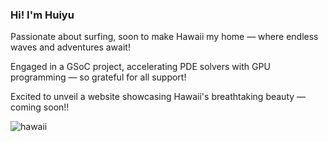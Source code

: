 ### Hi! I'm Huiyu

Passionate about surfing, soon to make Hawaii my home — where endless waves and adventures await!

Engaged in a GSoC project, accelerating PDE solvers with GPU programming — so grateful for all support!

Excited to unveil a website showcasing Hawaii's breathtaking beauty — coming soon!!

![hawaii](./Hawaii.jpg)



<!--
**huiyuxie/huiyuxie** is a ✨ _special_ ✨ repository because its `README.md` (this file) appears on your GitHub profile.

Here are some ideas to get you started:

- 🔭 I’m currently working on ...
- 🌱 I’m currently learning ...
- 👯 I’m looking to collaborate on ...
- 🤔 I’m looking for help with ...
- 💬 Ask me about ...
- 📫 How to reach me: ...
- 😄 Pronouns: ...
- ⚡ Fun fact: ...
-->
